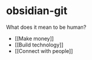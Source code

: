 # obsidian-git

What does it mean to be human?
- [[Make money]]
- [[Build technology]]
- [[Connect with people]]

